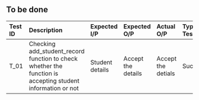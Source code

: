 
## To be done
|Test ID|Description|Expected I/P|Expected O/P|Actual O/P|Type of Test|
|:------|:----------------------------------|:-------|:-------|:--------|:------|
|T_01   |Checking add_student_record function to check whether the function is accepting student information or not| Student details|Accept the details|Accept the detials|Success|
